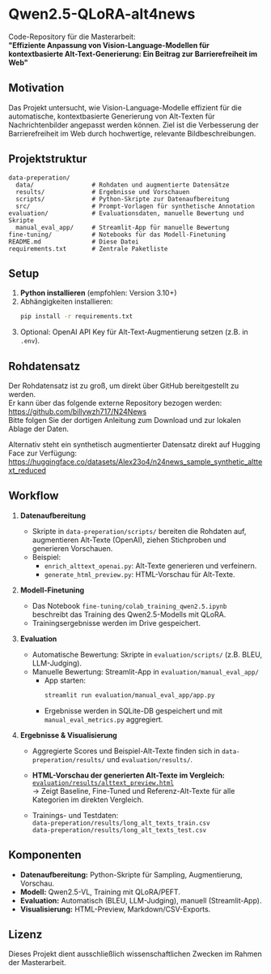 # Qwen2.5-QLoRA-alt4news

Code-Repository für die Masterarbeit:  
**"Effiziente Anpassung von Vision-Language-Modellen für kontextbasierte Alt-Text-Generierung: Ein Beitrag zur Barrierefreiheit im Web"**

## Motivation

Das Projekt untersucht, wie Vision-Language-Modelle effizient für die automatische, kontextbasierte Generierung von Alt-Texten für Nachrichtenbilder angepasst werden können. Ziel ist die Verbesserung der Barrierefreiheit im Web durch hochwertige, relevante Bildbeschreibungen.

## Projektstruktur

```
data-preperation/
  data/                # Rohdaten und augmentierte Datensätze
  results/             # Ergebnisse und Vorschauen
  scripts/             # Python-Skripte zur Datenaufbereitung
  src/                 # Prompt-Vorlagen für synthetische Annotation
evaluation/            # Evaluationsdaten, manuelle Bewertung und Skripte
  manual_eval_app/     # Streamlit-App für manuelle Bewertung
fine-tuning/           # Notebooks für das Modell-Finetuning
README.md              # Diese Datei
requirements.txt       # Zentrale Paketliste
```

## Setup

1. **Python installieren** (empfohlen: Version 3.10+)
2. Abhängigkeiten installieren:
   ```sh
   pip install -r requirements.txt
   ```
3. Optional: OpenAI API Key für Alt-Text-Augmentierung setzen (z.B. in `.env`).

## Rohdatensatz

Der Rohdatensatz ist zu groß, um direkt über GitHub bereitgestellt zu werden.  
Er kann über das folgende externe Repository bezogen werden:  
https://github.com/billywzh717/N24News  
Bitte folgen Sie der dortigen Anleitung zum Download und zur lokalen Ablage der Daten.

Alternativ steht ein synthetisch augmentierter Datensatz direkt auf Hugging Face zur Verfügung:  
https://huggingface.co/datasets/Alex23o4/n24news_sample_synthetic_alttext_reduced

## Workflow

1. **Datenaufbereitung**  
   - Skripte in `data-preperation/scripts/` bereiten die Rohdaten auf, augmentieren Alt-Texte (OpenAI), ziehen Stichproben und generieren Vorschauen.
   - Beispiel:  
     - `enrich_alttext_openai.py`: Alt-Texte generieren und verfeinern.
     - `generate_html_preview.py`: HTML-Vorschau für Alt-Texte.

2. **Modell-Finetuning**  
   - Das Notebook `fine-tuning/colab_training_qwen2.5.ipynb` beschreibt das Training des Qwen2.5-Modells mit QLoRA.
   - Trainingsergebnisse werden im Drive gespeichert.

3. **Evaluation**  
   - Automatische Bewertung: Skripte in `evaluation/scripts/` (z.B. BLEU, LLM-Judging).
   - Manuelle Bewertung: Streamlit-App in `evaluation/manual_eval_app/`  
     - App starten:  
       ```sh
       streamlit run evaluation/manual_eval_app/app.py
       ```
     - Ergebnisse werden in SQLite-DB gespeichert und mit `manual_eval_metrics.py` aggregiert.

4. **Ergebnisse & Visualisierung**  
   - Aggregierte Scores und Beispiel-Alt-Texte finden sich in `data-preperation/results/` und `evaluation/results/`.
   - **HTML-Vorschau der generierten Alt-Texte im Vergleich:**  
     [`evaluation/results/alttext_preview.html`](evaluation/results/alttext_preview.html)  
     → Zeigt Baseline, Fine-Tuned und Referenz-Alt-Texte für alle Kategorien im direkten Vergleich.

   - Trainings- und Testdaten:  
     `data-preperation/results/long_alt_texts_train.csv`  
     `data-preperation/results/long_alt_texts_test.csv`

## Komponenten

- **Datenaufbereitung:** Python-Skripte für Sampling, Augmentierung, Vorschau.
- **Modell:** Qwen2.5-VL, Training mit QLoRA/PEFT.
- **Evaluation:** Automatisch (BLEU, LLM-Judging), manuell (Streamlit-App).
- **Visualisierung:** HTML-Preview, Markdown/CSV-Exports.

## Lizenz

Dieses Projekt dient ausschließlich wissenschaftlichen Zwecken im Rahmen der Masterarbeit.

